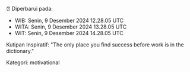 ⏰ Diperbarui pada:
- WIB: Senin, 9 Desember 2024 12.28.05 UTC
- WITA: Senin, 9 Desember 2024 13.28.05 UTC
- WIT: Senin, 9 Desember 2024 14.28.05 UTC

Kutipan Inspiratif:
"The only place you find success before work is in the dictionary."


Kategori: motivational

